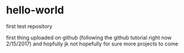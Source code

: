 # hello-world
first test repository

first thing uploaded on github (following the github tutorial right now 2/15/2017) and hopfully jk not hopefully for sure more projects to come
